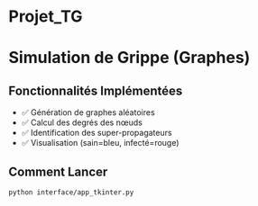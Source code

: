 # Projet_TG

# Simulation de Grippe (Graphes)

## Fonctionnalités Implémentées
- ✅ Génération de graphes aléatoires
- ✅ Calcul des degrés des nœuds
- ✅ Identification des super-propagateurs
- ✅ Visualisation (sain=bleu, infecté=rouge)

## Comment Lancer
```bash
python interface/app_tkinter.py
